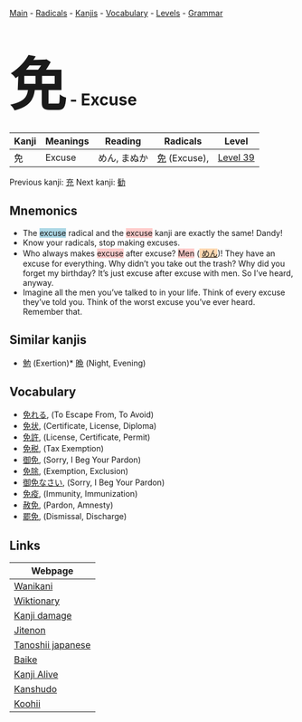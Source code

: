 <style> bigfont {font-size: 100px}</style>
[Main](../README.md) -
[Radicals](../radicals.md) -
[Kanjis](../kanjis.md) -
[Vocabulary](../vocabulary.md) -
[Levels](../levels.md) -
[Grammar](../grammar.md)
# <bigfont> 免</bigfont> - Excuse 

| Kanji | Meanings | Reading | Radicals | Level |
| --- | --- | --- | --- | --- |
| 免 | Excuse | めん, まぬか | [免](../radicals/免.md) (Excuse),  | [Level 39](../levels/wk_level39.md) |

Previous kanji: [充](充.md) Next kanji: [勧](勧.md) 

## Mnemonics
 * The <span style="background-color:#ADD8E6"> excuse</span> radical and the <span style="background-color:#ffcccb"> excuse</span> kanji are exactly the same! Dandy!
* Know your radicals, stop making excuses.
* Who always makes <span style="background-color:#ffcccb"> excuse</span> after excuse? <span style="background-color:#ffcccb"> Men</span> (<span style="background-color:#fed8b1"> [めん](https://jisho.org/search/めん)</span>)! They have an excuse for everything. Why didn’t you take out the trash? Why did you forget my birthday? It’s just excuse after excuse with men. So I’ve heard, anyway.
* Imagine all the men you’ve talked to in your life. Think of every excuse they’ve told you. Think of the worst excuse you’ve ever heard. Remember that.


## Similar kanjis
 * [勉](勉.md) (Exertion)* [晩](晩.md) (Night, Evening)


## Vocabulary
 * [免れる](../vocabulary/免.md), (To Escape From, To Avoid)
* [免状](../vocabulary/免.md), (Certificate, License, Diploma)
* [免許](../vocabulary/免.md), (License, Certificate, Permit)
* [免税](../vocabulary/免.md), (Tax Exemption)
* [御免](../vocabulary/免.md), (Sorry, I Beg Your Pardon)
* [免除](../vocabulary/免.md), (Exemption, Exclusion)
* [御免なさい](../vocabulary/免.md), (Sorry, I Beg Your Pardon)
* [免疫](../vocabulary/免.md), (Immunity, Immunization)
* [赦免](../vocabulary/免.md), (Pardon, Amnesty)
* [罷免](../vocabulary/免.md), (Dismissal, Discharge)



## Links 

| Webpage |
| --- |
| [Wanikani          ](https://www.wanikani.com/kanji/免) |
| [Wiktionary        ](https://en.wiktionary.org/wiki/免) |
| [Kanji damage      ](http://www.kanjidamage.com/kanji/search?utf8=✓&q=免) |
| [Jitenon           ](https://jitenon.com/kanji/免) |
| [Tanoshii japanese ](https://www.tanoshiijapanese.com/dictionary/kanji.cfm?k=免) |
| [Baike             ](https://baike.baidu.com/item/免) |
| [Kanji Alive       ](https://app.kanjialive.com/免) |
| [Kanshudo          ](https://www.kanshudo.com/searchmn?q=免) |
| [Koohii            ](https://kanji.koohii.com/study/kanji/免) |
